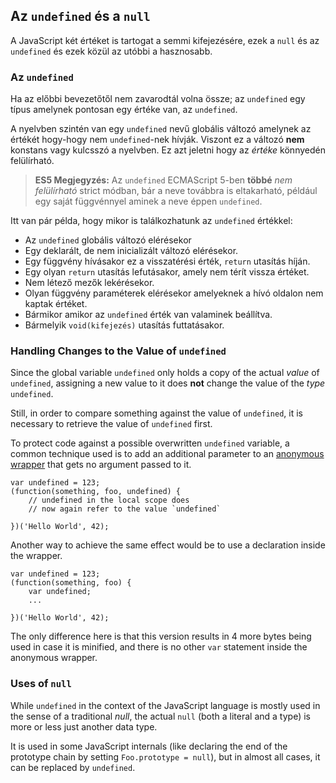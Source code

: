 ﻿## Az `undefined` és a `null`

A JavaScript két értéket is tartogat a semmi kifejezésére, ezek a `null` és az
`undefined` és ezek közül az utóbbi a hasznosabb.

### Az `undefined`

Ha az előbbi bevezetőtől nem zavarodtál volna össze; az 
`undefined` egy típus amelynek pontosan egy értéke van, az `undefined`.

A nyelvben szintén van egy `undefined` nevű globális változó amelynek az értékét
hogy-hogy nem `undefined`-nek hívják. Viszont ez a változó **nem** konstans vagy
kulcsszó a nyelvben. Ez azt jeletni hogy az *értéke* könnyedén felülírható.

> **ES5 Megjegyzés:** Az `undefined` ECMAScript 5-ben **többé** *nem felülírható* 
> strict módban, bár a neve továbbra is eltakarható, például egy saját függvénnyel
> aminek a neve éppen `undefined`.

Itt van pár példa, hogy mikor is találkozhatunk az `undefined` értékkel:
 
 - Az `undefined` globális változó elérésekor
 - Egy deklarált, de nem inicializált változó elérésekor.
 - Egy függvény hívásakor ez a visszatérési érték, `return` utasítás híján.
 - Egy olyan `return` utasítás lefutásakor, amely nem térít vissza értéket.
 - Nem létező mezők lekérésekor.
 - Olyan függvény paraméterek elérésekor amelyeknek a hívó oldalon nem kaptak értéket.
 - Bármikor amikor az `undefined` érték van valaminek beállítva.
 - Bármelyik `void(kifejezés)` utasítás futtatásakor.

### Handling Changes to the Value of `undefined`

Since the global variable `undefined` only holds a copy of the actual *value* of 
`undefined`, assigning a new value to it does **not** change the value of the 
*type* `undefined`.

Still, in order to compare something against the value of `undefined`, it is
necessary to retrieve the value of `undefined` first.

To protect code against a possible overwritten `undefined` variable, a common
technique used is to add an additional parameter to an [anonymous
wrapper](#function.scopes) that gets no argument passed to it.

    var undefined = 123;
    (function(something, foo, undefined) {
        // undefined in the local scope does 
        // now again refer to the value `undefined`

    })('Hello World', 42);

Another way to achieve the same effect would be to use a declaration inside the 
wrapper.

    var undefined = 123;
    (function(something, foo) {
        var undefined;
        ...

    })('Hello World', 42);

The only difference here is that this version results in 4 more bytes being
used in case it is minified, and there is no other `var` statement inside the
anonymous wrapper.

### Uses of `null`

While `undefined` in the context of the JavaScript language is mostly used in
the sense of a traditional *null*, the actual `null` (both a literal and a type)
is more or less just another data type.

It is used in some JavaScript internals (like declaring the end of the
prototype chain by setting `Foo.prototype = null`), but in almost all cases, it
can be replaced by `undefined`.



